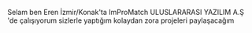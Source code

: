 Selam ben Eren İzmir/Konak'ta ImProMatch ULUSLARARASI YAZILIM A.Ş 'de çalışıyorum sizlerle yaptığım kolaydan zora projeleri paylaşacağım 
